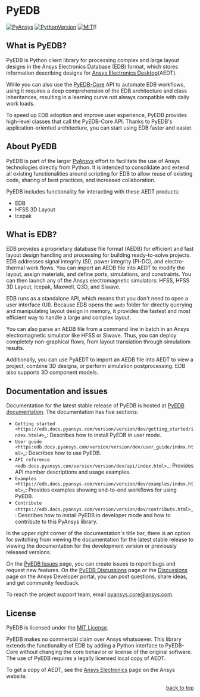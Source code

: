 <!-- -->
<a name="readme-top"></a>
<!--
*** PyEDB README
-->


# PyEDB

[![PyAnsys](https://img.shields.io/badge/Py-Ansys-ffc107.svg?logo=data:image/png;base64,iVBORw0KGgoAAAANSUhEUgAAABAAAAAQCAIAAACQkWg2AAABDklEQVQ4jWNgoDfg5mD8vE7q/3bpVyskbW0sMRUwofHD7Dh5OBkZGBgW7/3W2tZpa2tLQEOyOzeEsfumlK2tbVpaGj4N6jIs1lpsDAwMJ278sveMY2BgCA0NFRISwqkhyQ1q/Nyd3zg4OBgYGNjZ2ePi4rB5loGBhZnhxTLJ/9ulv26Q4uVk1NXV/f///////69du4Zdg78lx//t0v+3S88rFISInD59GqIH2esIJ8G9O2/XVwhjzpw5EAam1xkkBJn/bJX+v1365hxxuCAfH9+3b9/+////48cPuNehNsS7cDEzMTAwMMzb+Q2u4dOnT2vWrMHu9ZtzxP9vl/69RVpCkBlZ3N7enoDXBwEAAA+YYitOilMVAAAAAElFTkSuQmCC)](https://docs.pyansys.com/)
[![PythonVersion](https://img.shields.io/badge/python-3.7+-blue.svg)](https://www.python.org/downloads/)
[![MIT](https://img.shields.io/badge/License-MIT-yellow.svg)](https://opensource.org/licenses/MIT)[!

## What is PyEDB?

PyEDB is Python client library for processing complex and large layout designs in the
Ansys Electronics Database (EDB) format, which stores information describing designs for
[Ansys Electronics Desktop](https://www.ansys.com/products/electronics)(AEDT).

While you can also use the [PyEDB-Core](https://github.com/ansys/pyedb-core) API to automate EDB workflows,
using it requires a deep comprehension of the EDB architecture and class inheritances, resulting in
a learning curve not always compatible with daily work loads.

To speed up EDB adoption and improve user experience, PyEDB provides high-level classes that call
the PyEDB-Core API. Thanks to PyEDB's application-oriented architecture, you can start using EDB
faster and easier.

## About PyEDB

PyEDB is part of the larger [PyAnsys](https://docs.pyansys.com "PyAnsys") effort to facilitate the use
of Ansys technologies directly from Python. It is intended to consolidate and extend all existing
functionalities around scripting for EDB to allow reuse of existing code, sharing of best practices,
and increased collaboration.

PyEDB includes functionality for interacting with these AEDT products:

- EDB
- HFSS 3D Layout
- Icepak

## What is EDB?

EDB provides a proprietary database file format (AEDB) for efficient and fast layout design
handling and processing for building ready-to-solve projects. EDB addresses signal integrity
(SI), power integrity (PI-DC), and electro-thermal work flows. You can import an AEDB file
into AEDT to modify the layout, assign materials, and define ports, simulations, and constraints.
You can then launch any of the Ansys electromagnetic simulators: HFSS, HFSS 3D Layout, Icepak,
Maxwell, Q3D, and SIwave.

EDB runs as a standalone API, which means that you don't need to open a user interface (UI).
Because EDB opens the ``aedb`` folder for directly querying and manipulating layout design in
memory, it provides the fastest and most efficient way to handle a large and complex layout.

You can also parse an AEDB file from a command line in batch in an Ansys electromagnetic simulator
like HFSS or SIwave. Thus, you can deploy completely non-graphical flows, from layout
translation through simulatiom results.

Additionally, you can use PyAEDT to import an AEDB file into AEDT to view a project,
combine 3D designs, or perform simulation postprocessing. EDB also supports 3D component models.

## Documentation and issues

Documentation for the latest stable release of PyEDB is hosted at
[PyEDB documentation](https://edb.docs.pyansys.com/version/dev/index.html).
The documentation has five sections:

- `Getting started <https://edb.docs.pyansys.com/version/version/dev/getting_started/index.html#>`_: Describes
  how to install PyEDB in user mode.
- `User guide <https:edb.docs.pyansys.com/version/version/dev/user_guide/index.html>`_: Describes how to
  use PyEDB.
- `API reference <edb.docs.pyansys.com/version/version/dev/api/index.html>`_: Provides API member descriptions
  and usage examples.
- `Examples <https://edb.docs.pyansys.com/version/version/dev/examples/index.html>`_: Provides examples showing
  end-to-end workflows for using PyEDB.
- `Contribute <https://edb.docs.pyansys.com/version/version/dev/contribute.html>`_: Describes how to install
  PyEDB in developer mode and how to contribute to this PyAnsys library.

In the upper right corner of the documentation's title bar, there is an option
for switching from viewing the documentation for the latest stable release
to viewing the documentation for the development version or previously
released versions.

On the [PyEDB Issues](https://github.com/ansys/pyansys-edb/issues) page, you can
create issues to report bugs and request new features. On the
[PyEDB Discussions](https://github.com/ansys/pyansys-edb/discussions) page or the
[Discussions](https://discuss.ansys.com/) page on the Ansys Developer portal,
you can post questions, share ideas, and get community feedback.

To reach the project support team, email [pyansys.core@ansys.com](mailto:pyansys.core@ansys.com).

## License

PyEDB is licensed under the [MIT License](https://github.com/ansys/pyedb/blob/main/LICENSE).

PyEDB makes no commercial claim over Ansys whatsoever. This library extends the
functionality of EDB by adding a Python interface to PyEDB-Core without changing the
core behavior or license of the original software. The use of PyEDB requires a
legally licensed local copy of AEDT.

To get a copy of AEDT, see the [Ansys Electronics](https://www.ansys.com/products/electronics)
page on the Ansys website.

<p style="text-align: right;"> <a href="#readme-top">back to top</a> </p>
